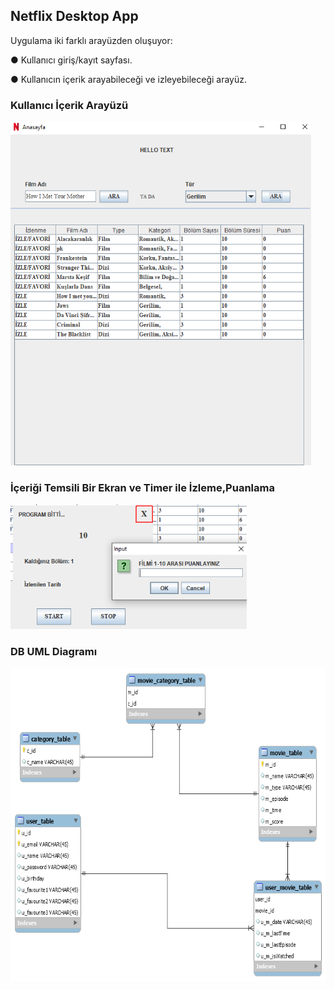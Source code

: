 ## Netflix Desktop App

Uygulama iki farklı arayüzden oluşuyor: 

● Kullanıcı giriş/kayıt sayfası. 

● Kullanıcın içerik arayabileceği ve izleyebileceği arayüz.

### Kullanıcı İçerik Arayüzü

<p float="center">
  <img  src="icerik_arayuz.png" widht="400" height="550"/>
</p>

### İçeriği Temsili Bir Ekran ve Timer ile İzleme,Puanlama

<p float="center">
  <img  src="icerik_izleme.png" widht="400" height=200"/>
</p>
                                                       
### DB UML Diagramı

<p float="center">
  <img  src="uml.png" widht="500" height="500" />
</p>
